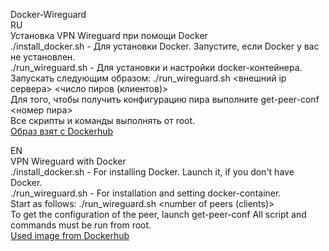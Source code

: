 Docker-Wireguard  
RU  
Установка VPN Wireguard при помощи Docker  
./install_docker.sh - Для установки Docker. Запустите, если Docker у вас не установлен.  
./run_wireguard.sh  - Для установки и настройки docker-контейнера.  
Запускать следующим образом: ./run_wireguard.sh <внешний ip сервера> <число пиров (клиентов)>  
Для того, чтобы получить конфигурацию пира выполните get-peer-conf <номер пира>  
Все скрипты и команды выполнять от root.  
[Образ взят с Dockerhub](https://hub.docker.com/r/linuxserver/wireguard)  

EN  
VPN Wireguard with Docker  
./install_docker.sh - For installing Docker. Launch it, if you don't have Docker.  
./run_wireguard.sh - For installation and setting docker-container.  
Start as follows: ./run_wireguard.sh <External server ip> <number of peers (clients)>   
To get the configuration of the peer, launch get-peer-conf <peer number>
All script and commands must be run from root.  
[Used image from Dockerhub](https://hub.docker.com/r/linuxserver/wireguard)  
